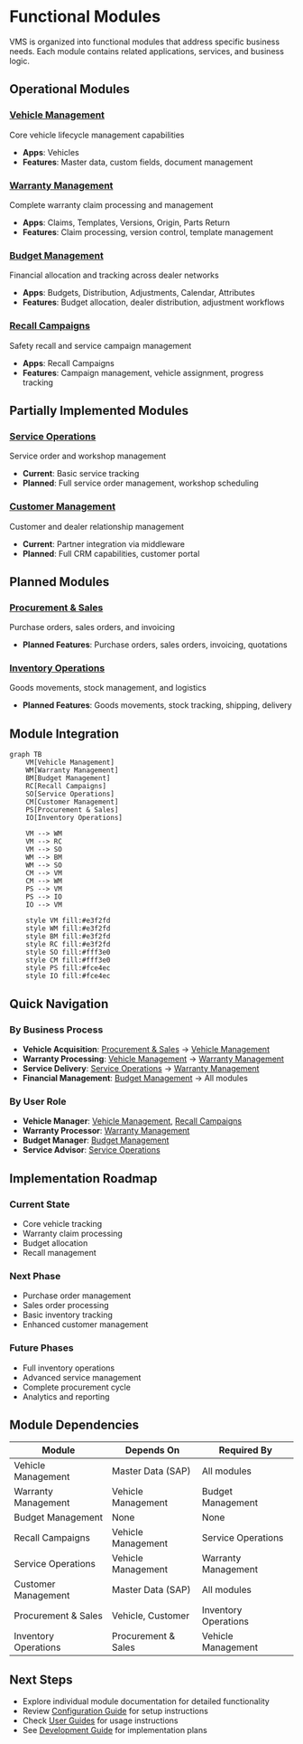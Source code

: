 # Functional Modules

VMS is organized into functional modules that address specific business needs. Each module contains related applications, services, and business logic.

## Operational Modules

### [Vehicle Management](vehicle-management/index.md)
Core vehicle lifecycle management capabilities
- **Apps**: Vehicles
- **Features**: Master data, custom fields, document management

### [Warranty Management](warranty-management/index.md)
Complete warranty claim processing and management
- **Apps**: Claims, Templates, Versions, Origin, Parts Return
- **Features**: Claim processing, version control, template management

### [Budget Management](budget-management/index.md)
Financial allocation and tracking across dealer networks
- **Apps**: Budgets, Distribution, Adjustments, Calendar, Attributes
- **Features**: Budget allocation, dealer distribution, adjustment workflows

### [Recall Campaigns](recall-campaigns/index.md)
Safety recall and service campaign management
- **Apps**: Recall Campaigns
- **Features**: Campaign management, vehicle assignment, progress tracking

## Partially Implemented Modules

### [Service Operations](service-operations/index.md)
Service order and workshop management
- **Current**: Basic service tracking
- **Planned**: Full service order management, workshop scheduling

### [Customer Management](customer-management/index.md)
Customer and dealer relationship management
- **Current**: Partner integration via middleware
- **Planned**: Full CRM capabilities, customer portal

## Planned Modules

### [Procurement & Sales](procurement-sales/index.md)
Purchase orders, sales orders, and invoicing
- **Planned Features**: Purchase orders, sales orders, invoicing, quotations

### [Inventory Operations](inventory-operations/index.md)
Goods movements, stock management, and logistics
- **Planned Features**: Goods movements, stock tracking, shipping, delivery

## Module Integration

```mermaid
graph TB
    VM[Vehicle Management]
    WM[Warranty Management]
    BM[Budget Management]
    RC[Recall Campaigns]
    SO[Service Operations]
    CM[Customer Management]
    PS[Procurement & Sales]
    IO[Inventory Operations]
    
    VM --> WM
    VM --> RC
    VM --> SO
    WM --> BM
    WM --> SO
    CM --> VM
    CM --> WM
    PS --> VM
    PS --> IO
    IO --> VM
    
    style VM fill:#e3f2fd
    style WM fill:#e3f2fd
    style BM fill:#e3f2fd
    style RC fill:#e3f2fd
    style SO fill:#fff3e0
    style CM fill:#fff3e0
    style PS fill:#fce4ec
    style IO fill:#fce4ec
```

## Quick Navigation

### By Business Process
- **Vehicle Acquisition**: [Procurement & Sales](procurement-sales/index.md) → [Vehicle Management](vehicle-management/index.md)
- **Warranty Processing**: [Vehicle Management](vehicle-management/index.md) → [Warranty Management](warranty-management/index.md)
- **Service Delivery**: [Service Operations](service-operations/index.md) → [Warranty Management](warranty-management/index.md)
- **Financial Management**: [Budget Management](budget-management/index.md) → All modules

### By User Role
- **Vehicle Manager**: [Vehicle Management](vehicle-management/index.md), [Recall Campaigns](recall-campaigns/index.md)
- **Warranty Processor**: [Warranty Management](warranty-management/index.md)
- **Budget Manager**: [Budget Management](budget-management/index.md)
- **Service Advisor**: [Service Operations](service-operations/index.md)

## Implementation Roadmap

### Current State
- Core vehicle tracking
- Warranty claim processing
- Budget allocation
- Recall management

### Next Phase
- Purchase order management
- Sales order processing
- Basic inventory tracking
- Enhanced customer management

### Future Phases
- Full inventory operations
- Advanced service management
- Complete procurement cycle
- Analytics and reporting

## Module Dependencies

| Module | Depends On | Required By |
|--------|-----------|-------------|
| Vehicle Management | Master Data (SAP) | All modules |
| Warranty Management | Vehicle Management | Budget Management |
| Budget Management | None | None |
| Recall Campaigns | Vehicle Management | Service Operations |
| Service Operations | Vehicle Management | Warranty Management |
| Customer Management | Master Data (SAP) | All modules |
| Procurement & Sales | Vehicle, Customer | Inventory Operations |
| Inventory Operations | Procurement & Sales | Vehicle Management |

## Next Steps

- Explore individual module documentation for detailed functionality
- Review [Configuration Guide](../configuration/index.md) for setup instructions
- Check [User Guides](../user-guide/index.md) for usage instructions
- See [Development Guide](../development/feature-backlog.md) for implementation plans